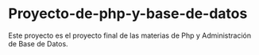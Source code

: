 # Proyecto-de-php-y-base-de-datos
Este proyecto es el proyecto final de las materias de Php y Administración de Base de Datos.
